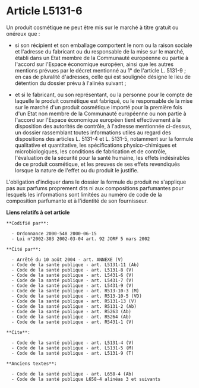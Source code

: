# Article L5131-6

Un produit cosmétique ne peut être mis sur le marché à titre gratuit ou onéreux que :

- si son récipient et son emballage comportent le nom ou la raison sociale et l'adresse du fabricant ou du responsable de la
mise sur le marché, établi dans un Etat membre de la Communauté européenne ou partie à l'accord sur l'Espace économique
européen, ainsi que les autres mentions prévues par le décret mentionné au 1° de l'article L. 5131-9 ; en cas de pluralité
d'adresses, celle qui est soulignée désigne le lieu de détention du dossier prévu à l'alinéa suivant ;

- et si le fabricant, ou son représentant, ou la personne pour le compte de laquelle le produit cosmétique est fabriqué, ou
le responsable de la mise sur le marché d'un produit cosmétique importé pour la première fois d'un Etat non membre de la
Communauté européenne ou non partie à l'accord sur l'Espace économique européen tient effectivement à la disposition des
autorités de contrôle, à l'adresse mentionnée ci-dessus, un dossier rassemblant toutes informations utiles au regard des
dispositions des articles L. 5131-4 et L. 5131-5, notamment sur la formule qualitative et quantitative, les spécifications
physico-chimiques et microbiologiques, les conditions de fabrication et de contrôle, l'évaluation de la sécurité pour la
santé humaine, les effets indésirables de ce produit cosmétique, et les preuves de ses effets revendiqués lorsque la nature
de l'effet ou du produit le justifie.

L'obligation d'indiquer dans le dossier la formule du produit ne s'applique pas aux parfums proprement dits ni aux
compositions parfumantes pour lesquels les informations sont limitées au numéro de code de la composition parfumante et à
l'identité de son fournisseur.

**Liens relatifs à cet article**

	**Codifié par**:

	  - Ordonnance 2000-548 2000-06-15
	  - Loi n°2002-303 2002-03-04 art. 92 JORF 5 mars 2002

	**Cité par**:

	  - Arrêté du 10 août 2004 - art. ANNEXE (V)
	  - Code de la santé publique - art. L5131-11 (Ab)
	  - Code de la santé publique - art. L5131-8 (V)
	  - Code de la santé publique - art. L5431-6 (V)
	  - Code de la santé publique - art. L5431-7 (V)
	  - Code de la santé publique - art. L5431-9 (V)
	  - Code de la santé publique - art. R513-10-3 (M)
	  - Code de la santé publique - art. R513-10-5 (VD)
	  - Code de la santé publique - art. R5131-13 (V)
	  - Code de la santé publique - art. R5131-2 (Ab)
	  - Code de la santé publique - art. R5263 (Ab)
	  - Code de la santé publique - art. R5264 (Ab)
	  - Code de la santé publique - art. R5431-1 (V)

	**Cite**:

	  - Code de la santé publique - art. L5131-4 (V)
	  - Code de la santé publique - art. L5131-5 (M)
	  - Code de la santé publique - art. L5131-9 (T)

	**Anciens textes**:

	  - Code de la santé publique - art. L658-4 (Ab)
	  - Code de la santé publique L658-4 alinéas 3 et suivants
